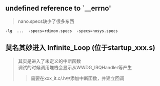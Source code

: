 undefined reference to `__errno'
---------
> nano.specs缺少了很多东西
~~~
-lg  ...  -specs=rdimon.specs  -specs=nosys.specs
~~~

莫名其妙进入 Infinite_Loop (位于startup_xxx.s)
---------
> 其实是进入了未定义的中断函数  
> 调试的时候调用堆栈会显示从WWDG_IRQHandler等产生  
> > 需要在xxx_it.c/.h中添加中断函数，并建立回调

